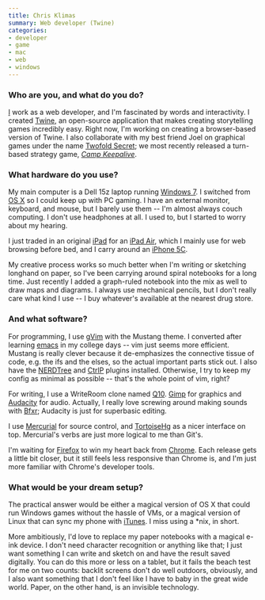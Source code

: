 ```yaml
---
title: Chris Klimas
summary: Web developer (Twine)
categories:
- developer
- game
- mac
- web
- windows
---
```


### Who are you, and what do you do?

[I](http://chrisklimas.com/ "Chris' website.") work as a web developer, and I'm fascinated by words and interactivity. I created [Twine][], an open-source application that makes creating storytelling games incredibly easy. Right now, I'm working on creating a browser-based version of Twine. I also collaborate with my best friend Joel on graphical games under the name [Twofold Secret](http://twofoldsecret.com/ "The Twofold Secret website."); we most recently released a turn-based strategy game, _[Camp Keepalive][camp-keepalive]_.

### What hardware do you use?

My main computer is a Dell 15z laptop running [Windows 7][windows-7]. I switched from [OS X][macos] so I could keep up with PC gaming. I have an external monitor, keyboard, and mouse, but I barely use them -- I'm almost always couch computing. I don't use headphones at all. I used to, but I started to worry about my hearing.

I just traded in an original [iPad][] for an [iPad Air][ipad-air], which I mainly use for web browsing before bed, and I carry around an [iPhone 5C][iphone-5c].

My creative process works so much better when I'm writing or sketching longhand on paper, so I've been carrying around spiral notebooks for a long time. Just recently I added a graph-ruled notebook into the mix as well to draw maps and diagrams. I always use mechanical pencils, but I don't really care what kind I use -- I buy whatever's available at the nearest drug store.

### And what software?

For programming, I use [gVim][vim] with the Mustang theme. I converted after learning [emacs][] in my college days -- vim just seems more efficient. Mustang is really clever because it de-emphasizes the connective tissue of code, e.g. the ifs and the elses, so the actual important parts stick out. I also have the [NERDTree][the-nerd-tree] and [CtrlP][] plugins installed. Otherwise, I try to keep my config as minimal as possible -- that's the whole point of vim, right?

For writing, I use a WriteRoom clone named [Q10][]. [Gimp][] for graphics and [Audacity][] for audio. Actually, I really love screwing around making sounds with [Bfxr][]; Audacity is just for superbasic editing.

I use [Mercurial][] for source control, and [TortoiseHg][] as a nicer interface on top. Mercurial's verbs are just more logical to me than Git's.

I'm waiting for [Firefox][] to win my heart back from [Chrome][]. Each release gets a little bit closer, but it still feels less responsive than Chrome is, and I'm just more familiar with Chrome's developer tools.

### What would be your dream setup?

The practical answer would be either a magical version of OS X that could run Windows games without the hassle of VMs, or a magical version of Linux that can sync my phone with [iTunes][]. I miss using a *nix, in short.

More ambitiously, I'd love to replace my paper notebooks with a magical e-ink device. I don't need character recognition or anything like that; I just want something I can write and sketch on and have the result saved digitally. You can do this more or less on a tablet, but it fails the beach test for me on two counts: backlit screens don't do well outdoors, obviously, and I also want something that I don't feel like I have to baby in the great wide world. Paper, on the other hand, is an invisible technology.

[iphone-5c]: https://en.wikipedia.org/wiki/IPhone_5C "An iOS smartphone."
[ipad-air]: https://en.wikipedia.org/wiki/IPad_Air "A tablet device."
[ipad]: https://www.apple.com/ipad/ "A tablet device."
[itunes]: https://www.apple.com/itunes/ "A jukebox application and online store."
[gimp]: https://www.gimp.org/ "An open-source image editor."
[twine]: http://twinery.org/ "A tool for creating non-linear stories."
[tortoisehg]: https://tortoisehg.bitbucket.org/ "A Windows GUI/shell extension for Mecurial."
[the-nerd-tree]: https://github.com/scrooloose/nerdtree "A vim plugin for browsing files and directories."
[audacity]: https://sourceforge.net/projects/audacity/ "An open-source, cross-platform audio editor."
[firefox]: https://www.mozilla.org/en-US/firefox/new/ "A cross-platform open-source web browser."
[mercurial]: https://www.mercurial-scm.org/ "A version control system."
[macos]: https://en.wikipedia.org/wiki/MacOS "An operating system for Mac hardware."
[chrome]: https://www.google.com/intl/en/chrome/browser/ "A WebKit-based browser, where each tab runs in its own thread."
[ctrlp]: http://kien.github.io/ctrlp.vim/ "A vim plugin for fuzzy filename matching."
[camp-keepalive]: http://twofoldsecret.com/campkeepalive/ "A turn-based camp horror video game."
[vim]: http://www.vim.org/ "A command-line text editor."
[q10]: http://www.baara.com/q10/ "A full-screen text editor for Windows."
[emacs]: http://www.gnu.org/software/emacs/ "A free open-source text editor."
[bfxr]: https://www.bfxr.net/ "An audio generator tool, often used for games."
[windows-7]: https://en.wikipedia.org/wiki/Windows_7 "An operating system."
